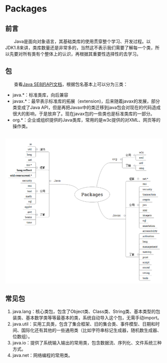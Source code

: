 # Packages
## 前言

&emsp;&emsp;Java是面向对象语言，其基础类库的使用贯穿整个学习、开发过程。以JDK1.8来讲，类库数量还是非常多的，当然这不表示我们需要了解每一个类，所以先要对所有类有个整体上的认识，再根据其重要性选择性的去学习。

## 包

&emsp;&emsp;查看[Java SE8的API文档](https://docs.oracle.com/javase/8/docs/api/)，根据包名基本上可以分为三类：

- java.*：标准类库，向后兼容
- javax.*：最早表示标准库的拓展（extension)，后来随着javax的发展，部分类变成了Java API，但是再把Javax中的类迁移到java包会对现在的代码造成很大的影响，于是放弃了。现在javax包的一些类也是标准类库的一部分。
- org.*：企业或组织提供的Java类库，常用的是w3c提供的对XML、网页等的操作类。

<br>
<div align=center><img src="https://raw.githubusercontent.com/Bboy-AJ/JavaDeveloper-SkillMap/master/images/Java Web/JavaPackagesMap.png"></div>

## 常见包

1. java.lang：核心类包，包含了Object类、Class类、String类、基本类型的包装类、基本数学类等等最基本的类，系统自动导入这个包，无需手动import。
1. java.util：实用工具类，包含了集合框架、旧的集合类、事件模型、日期和时间、国际化还有其他的一些通用类（比如字符串标记生成器，随机数生成器、位数组）。
1. java.io：提供了系统输入输出的常用类，包含数据流、序列化、文件系统三种方式。
1. java.net：网络编程的常用类。